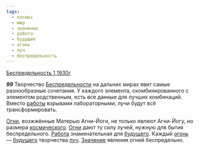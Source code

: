 ```yaml
---
tags:
  - космос
  - мир
  - значение
  - работа
  - будущее
  - огонь
  - луч
  - беспредельность
---
```


[Беспредельность 1 1930г](/agni/1930)

___99___
Творчество [Беспредельности](/tag/#беспредельность) на дальних мирах явит самые разнообразные сочетания. У каждого элемента, скомбинированного с элементом родственным, есть все данные для лучших комбинаций. Вместо [работы](/tag/#работа) взрывами лабораторными, лучи будут всё трансформировать.   

[Огни](/tag/#[огонь](/tag/#огонь)), возжжённые Матерью Агни-Йоги, не только являют Агни-Йогу, но размера [космического](/tag/#космос). [Огни](/tag/#[огонь](/tag/#огонь)) дают ту силу лучей, нужную для бытия беспредельного. [Работа](/tag/#работа) знаменательная для [будущего](/tag/#будущее). Каждый [огонь](/tag/#огонь) — [будущего](/tag/#будущее) творчества [луч](/tag/#луч). [Значение](/tag/#значение) явления огней беспредельно.   


